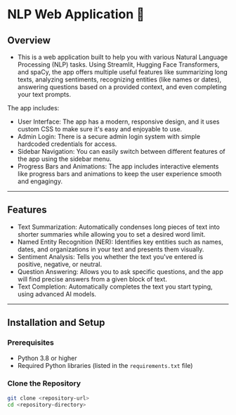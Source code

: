 # NLP Web Application 🚀

## Overview
- This is a web application built to help you with various Natural Language Processing (NLP) tasks. Using Streamlit, Hugging Face Transformers, and spaCy, the app offers multiple useful features like summarizing long texts, analyzing sentiments, recognizing entities (like names or dates), answering questions based on a provided context, and even completing your text prompts.

The app includes:
- User Interface: The app has a modern, responsive design, and it uses custom CSS to make sure it's easy and enjoyable to use.
- Admin Login: There is a secure admin login system with simple hardcoded credentials for access.
- Sidebar Navigation: You can easily switch between different features of the app using the sidebar menu.
- Progress Bars and Animations: The app includes interactive elements like progress bars and animations to keep the user experience smooth and engagingy.

---

## Features
- Text Summarization: Automatically condenses long pieces of text into shorter summaries while allowing you to set a desired word limit.
- Named Entity Recognition (NER): Identifies key entities such as names, dates, and organizations in your text and presents them visually.
- Sentiment Analysis: Tells you whether the text you've entered is positive, negative, or neutral.
- Question Answering: Allows you to ask specific questions, and the app will find precise answers from a given block of text.
- Text Completion: Automatically completes the text you start typing, using advanced AI models.

---

## Installation and Setup

### Prerequisites
- Python 3.8 or higher
- Required Python libraries (listed in the `requirements.txt` file)

### Clone the Repository
```bash
git clone <repository-url>
cd <repository-directory>

